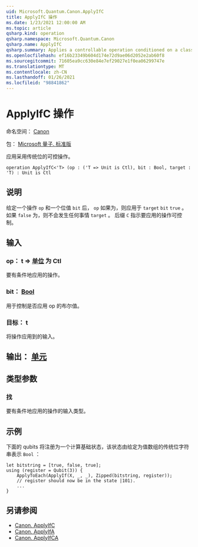 ```yaml
---
uid: Microsoft.Quantum.Canon.ApplyIfC
title: ApplyIfC 操作
ms.date: 1/23/2021 12:00:00 AM
ms.topic: article
qsharp.kind: operation
qsharp.namespace: Microsoft.Quantum.Canon
qsharp.name: ApplyIfC
qsharp.summary: Applies a controllable operation conditioned on a classical bit.
ms.openlocfilehash: ef16b23349b604d174e72d9ae06d2052e2ab60f8
ms.sourcegitcommit: 71605ea9cc630e84e7ef29027e1f0ea06299747e
ms.translationtype: MT
ms.contentlocale: zh-CN
ms.lasthandoff: 01/26/2021
ms.locfileid: "98841862"
---
```

# <a name="applyifc-operation"></a>ApplyIfC 操作

命名空间： [Canon](xref:Microsoft.Quantum.Canon)

包： [Microsoft 量子. 标准版](https://nuget.org/packages/Microsoft.Quantum.Standard)


应用采用传统位的可控操作。

```qsharp
operation ApplyIfC<'T> (op : ('T => Unit is Ctl), bit : Bool, target : 'T) : Unit is Ctl
```


## <a name="description"></a>说明

给定一个操作 `op` 和一个位值 `bit` 后， `op` 如果为，则应用于 `target` `bit` `true` 。 如果 `false` 为，则不会发生任何事情 `target` 。
后缀 `C` 指示要应用的操作可控制。

## <a name="input"></a>输入

### <a name="op--t--unit--is-ctl"></a>op： t => [单位](xref:microsoft.quantum.lang-ref.unit)  为 Ctl

要有条件地应用的操作。


### <a name="bit--bool"></a>bit： [Bool](xref:microsoft.quantum.lang-ref.bool)

用于控制是否应用 op 的布尔值。


### <a name="target--t"></a>目标： t

将操作应用到的输入。



## <a name="output--unit"></a>输出： [单元](xref:microsoft.quantum.lang-ref.unit)



## <a name="type-parameters"></a>类型参数

### <a name="t"></a>找

要有条件地应用的操作的输入类型。

## <a name="example"></a>示例

下面的 qubits 将注册为一个计算基础状态，该状态由给定为值数组的传统位字符串表示 `Bool` ：

```qsharp
let bitstring = [true, false, true];
using (register = Qubit(3)) {
    ApplyToEach(ApplyIf(X, _, _), Zipped(bitstring, register));
    // register should now be in the state |101⟩.
    ...
}
```

## <a name="see-also"></a>另请参阅

- [Canon. ApplyIfC](xref:Microsoft.Quantum.Canon.ApplyIfC)
- [Canon. ApplyIfA](xref:Microsoft.Quantum.Canon.ApplyIfA)
- [Canon. ApplyIfCA](xref:Microsoft.Quantum.Canon.ApplyIfCA)